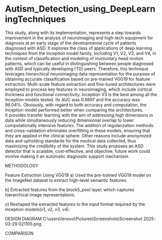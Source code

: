 # Autism_Detection_using_DeepLearningTechniques

This study, along with its implementation, represents a step towards improvement in the analysis of neuroimaging and high-tech equipment for diagnosis at an early stage of the developmental cycle of patients diagnosed with ASD. It explores the class of applications of deep learning techniques from the Inception model family, including V1, V2, V3, and V4, in the context of classification and modeling of involuntary head motion patterns, which can be useful in distinguishing between people diagnosed with ASD and typically developing (TD) peers. Therefore, this technique leverages hierarchical neuroimaging data representation for the purpose of obtaining accurate classification based on pre-trained VGG19 for feature extraction. Multi-scale feature extraction and fine-tuned architectures were employed to process key features in neuroimaging, which include cortical thickness and functional connectivity. Inception V3 is the best among all the Inception models tested. Its AUC was 0.9897 and the accuracy was 96.04%. Obviously, with regard to both accuracy and computation, the inception model performed better when comparing the architectures.                                          
It provides transfer learning with the aim of addressing high dimensions in data while simultaneously reducing dimensional overlap to lower computationally intensive features.
The addition of regularization methods and cross-validation eliminates overfitting in these models, ensuring that they are applied in the clinical sphere. Other reasons include anonymized data and upholding standards for the medical data collected, thus maximizing the credibility of the system. This study proposes an ASD detector that is scalable, cost-effective, and objective; future work could involve making it an automatic diagnostic support mechanism.

METHODOLOGY

Feature Extraction Using VGG19
a) Used the pre-trained VGG19 model on the ImageNet dataset to extract high-level semantic features.

b) Extracted features from the block5_pool layer, which captures hierarchical image representations.

c) Reshaped the extracted features to the input format required by the Inception models(v1, v2, v3, v4).


DESIGN DIAGRAM
C:\users\lenovo\Pictures\Screenshots\Screenshot 2025-03-29 021105.png

COMPARISON

